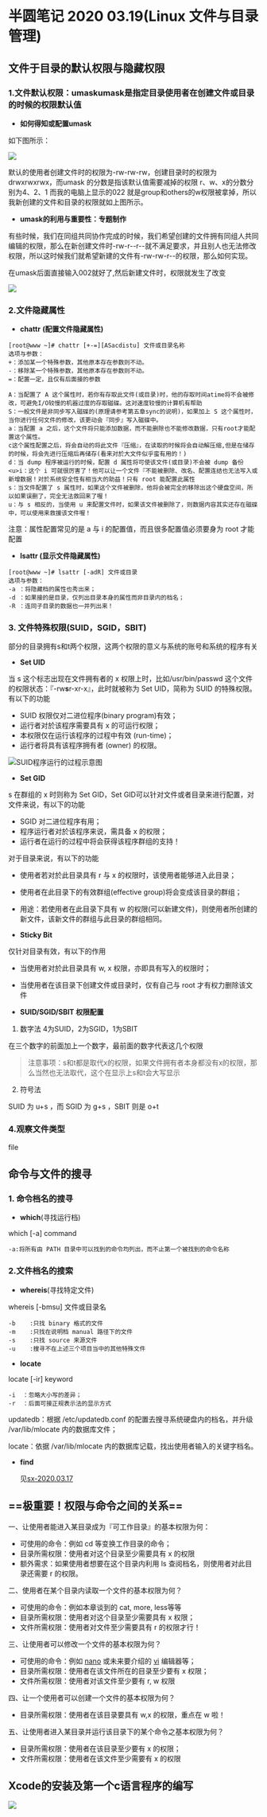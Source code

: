 # 半圆笔记 2020 03.19(Linux 文件与目录管理)

## 文件于目录的默认权限与隐藏权限

### 1.文件默认权限：umaskumask是指定目录使用者在创建文件或目录的时候的权限默认值

- **如何得知或配置umask**

如下图所示：

![](https://github.com/Sunxiao1995/learn/blob/master/photo/6.png)

默认的使用者创建文件时的权限为-rw-rw-rw，创建目录时的权限为drwxrwxrwx，而umask 的分数是指该默认值需要减掉的权限 r、w、x的分数分别为4、2、1 而我的电脑上显示的022 就是group和others的w权限被拿掉，所以我新创建的文件和目录的权限就如上图所示。

- **umask的利用与重要性：专题制作**

有些时候，我们在同组共同协作完成的时候，我们希望创建的文件拥有同组人共同编辑的权限，那么在新创建文件时-rw-r--r--就不满足要求，并且别人也无法修改权限，所以这时候我们就希望新建的文件有-rw-rw-r--的权限，那么如何实现。

在umask后面直接输入002就好了,然后新建文件时，权限就发生了改变

![](https://github.com/Sunxiao1995/learn/blob/master/photo/7.png)

### 2.文件隐藏属性

- **chattr** **(配置文件隐藏属性)**

```
[root@www ~]# chattr [+-=][ASacdistu] 文件或目录名称
选项与参数：
+：添加某一个特殊参数，其他原本存在参数则不动。
-：移除某一个特殊参数，其他原本存在参数则不动。
=：配置一定，且仅有后面接的参数

A：当配置了 A 这个属性时，若你有存取此文件(或目录)时，他的存取时间atime将不会被修改，可避免I/O较慢的机器过度的存取磁碟。这对速度较慢的计算机有帮助
S：一般文件是非同步写入磁碟的(原理请参考第五章sync的说明)，如果加上 S 这个属性时，当你进行任何文件的修改，该更动会『同步』写入磁碟中。
a：当配置 a 之后，这个文件将只能添加数据，而不能删除也不能修改数据，只有root才能配置这个属性。
c这个属性配置之后，将会自动的将此文件『压缩』，在读取的时候将会自动解压缩,但是在储存的时候，将会先进行压缩后再储存(看来对於大文件似乎蛮有用的！)
d：当 dump 程序被运行的时候，配置 d 属性将可使该文件(或目录)不会被 dump 备份
<u>i：这个 i 可就很厉害了！他可以让一个文件『不能被删除、改名、配置连结也无法写入或新增数据！对於系统安全性有相当大的助益！只有 root 能配置此属性
s：当文件配置了 s 属性时，如果这个文件被删除，他将会被完全的移除出这个硬盘空间，所以如果误删了，完全无法救回来了喔！
u：与 s 相反的，当使用 u 来配置文件时，如果该文件被删除了，则数据内容其实还存在磁碟中，可以使用来救援该文件喔！
```
注意：属性配置常见的是 a 与 i 的配置值，而且很多配置值必须要身为 root 才能配置

- **lsattr (显示文件隐藏属性)**

```
[root@www ~]# lsattr [-adR] 文件或目录
选项与参数：
-a ：将隐藏档的属性也秀出来；
-d ：如果接的是目录，仅列出目录本身的属性而非目录内的档名；
-R ：连同子目录的数据也一并列出来！ 
```

### 3. 文件特殊权限(SUID，SGID，SBIT)

部分的目录拥有s和t两个权限，这两个权限的意义与系统的账号和系统的程序有关

- **Set UID**

当 s 这个标志出现在文件拥有者的 x 权限上时，比如/usr/bin/passwd 这个文件的权限状态：『-rw**s**r-xr-x』，此时就被称为 Set UID，简称为 SUID 的特殊权限。 有以下的功能

- SUID 权限仅对二进位程序(binary program)有效；
- 运行者对於该程序需要具有 x 的可运行权限；
- 本权限仅在运行该程序的过程中有效 (run-time)；
- 运行者将具有该程序拥有者 (owner) 的权限。

![SUID程序运行的过程示意图](https://github.com/Sunxiao1995/learn/blob/master/photo/8.png)

- **Set GID**

s 在群组的 x 时则称为 Set GID，Set GID可以针对文件或者目录来进行配置，对文件来说，有以下的功能

- SGID 对二进位程序有用；
- 程序运行者对於该程序来说，需具备 x 的权限；
- 运行者在运行的过程中将会获得该程序群组的支持！

对于目录来说，有以下的功能

- 使用者若对於此目录具有 r 与 x 的权限时，该使用者能够进入此目录；
- 使用者在此目录下的有效群组(effective group)将会变成该目录的群组；
- 用途：若使用者在此目录下具有 w 的权限(可以新建文件)，则使用者所创建的新文件，该新文件的群组与此目录的群组相同。

- **Sticky Bit**

仅针对目录有效，有以下的作用

- 当使用者对於此目录具有 w, x 权限，亦即具有写入的权限时；
- 当使用者在该目录下创建文件或目录时，仅有自己与 root 才有权力删除该文件

- **SUID/SGID/SBIT 权限配置**

1. 数字法 4为SUID，2为SGID，1为SBIT

在三个数字的前面加上一个数字，最前面的数字代表这几个权限

> 注意事项：s和t都是取代x的权限，如果文件拥有者本身都没有x的权限，那么当然也无法取代，这个在显示上s和t会大写显示

2. 符号法

 SUID 为 u+s ，而 SGID 为 g+s ，SBIT 则是 o+t 

### 4.观察文件类型

file 

## 命令与文件的搜寻

### 1. 命令档名的搜寻

- **which**(寻找运行档)

which [-a] command

`-a:将所有由 PATH 目录中可以找到的命令均列出，而不止第一个被找到的命令名称`

### 2.文件档名的搜索

- **whereis**(寻找特定文件)

whereis [-bmsu] 文件或目录名

```
-b    :只找 binary 格式的文件
-m    :只找在说明档 manual 路径下的文件
-s    :只找 source 来源文件
-u    :搜寻不在上述三个项目当中的其他特殊文件
```

- **locate**

locate [-ir] keyword

```
-i  ：忽略大小写的差异；
-r  ：后面可接正规表示法的显示方式
```

updatedb：根据 /etc/updatedb.conf 的配置去搜寻系统硬盘内的档名，并升级 /var/lib/mlocate 内的数据库文件；

locate：依据 /var/lib/mlocate 内的数据库记载，找出使用者输入的关键字档名。

- **find**

  见[sx-2020.03.17](https://github.com/Sunxiao1995/learn/blob/master/sx-2020.03.17.md)

## ==极重要！权限与命令之间的关系==

一、让使用者能进入某目录成为『可工作目录』的基本权限为何：

- 可使用的命令：例如 cd 等变换工作目录的命令；
- 目录所需权限：使用者对这个目录至少需要具有 x 的权限
- 额外需求：如果使用者想要在这个目录内利用 ls 查阅档名，则使用者对此目录还需要 r 的权限。

二、使用者在某个目录内读取一个文件的基本权限为何？

- 可使用的命令：例如本章谈到的 cat, more, less等等
- 目录所需权限：使用者对这个目录至少需要具有 x 权限；
- 文件所需权限：使用者对文件至少需要具有 r 的权限才行！

三、让使用者可以修改一个文件的基本权限为何？

- 可使用的命令：例如 [nano](http://cn.linux.vbird.org/linux_basic/0160startlinux.php#nano) 或未来要介绍的 [vi](http://cn.linux.vbird.org/linux_basic/0310vi.php) 编辑器等；
- 目录所需权限：使用者在该文件所在的目录至少要有 x 权限；
- 文件所需权限：使用者对该文件至少要有 r, w 权限

四、让一个使用者可以创建一个文件的基本权限为何？

- 目录所需权限：使用者在该目录要具有 w,x 的权限，重点在 w 啦！

五、让使用者进入某目录并运行该目录下的某个命令之基本权限为何？

- 目录所需权限：使用者在该目录至少要有 x 的权限；
- 文件所需权限：使用者在该文件至少需要有 x 的权限

## Xcode的安装及第一个c语言程序的编写

![](https://github.com/Sunxiao1995/learn/blob/master/photo/xcode.png)

